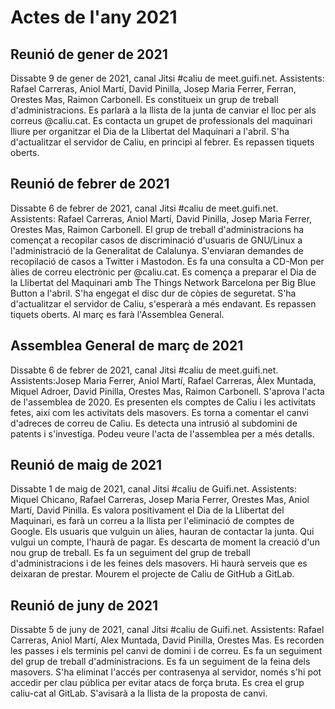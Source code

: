 # Actes de l'any 2021

## Reunió de gener de 2021
Dissabte 9 de gener de 2021, canal Jitsi #caliu de meet.guifi.net. Assistents: Rafael Carreras, Aniol Martí, David Pinilla, Josep Maria Ferrer, Ferran, Orestes Mas, Raimon Carbonell. Es constitueix un grup de treball d'administracions. Es parlarà a la llista de la junta de canviar el lloc per als correus @caliu.cat. Es contacta un grupet de professionals del maquinari lliure per organitzar el Dia de la Llibertat del Maquinari a l'abril. S'ha d'actualitzar el servidor de Caliu, en principi al febrer. Es repassen tiquets oberts.

## Reunió de febrer de 2021
Dissabte 6 de febrer de 2021, canal Jitsi #caliu de meet.guifi.net. Assistents: Rafael Carreras, Aniol Martí, David Pinilla, Josep Maria Ferrer, Orestes Mas, Raimon Carbonell. El grup de treball d'administracions ha començat a recopilar casos de discriminació d'usuaris de GNU/Linux a l'administració de la Generalitat de Calalunya. S'enviaran demandes de recopilació de casos a Twitter i Mastodon. Es fa una consulta a CD-Mon per àlies de correu electrònic per @caliu.cat. Es comença a preparar el Dia de la Llibertat del Maquinari amb The Things Network Barcelona per Big Blue Button a l'abril. S'ha engegat el disc dur de còpies de seguretat. S'ha d'actualitzar el servidor de Caliu, s'esperarà a més endavant. Es repassen tiquets oberts. Al març es farà l'Assemblea General.

## Assemblea General de març de 2021
Dissabte 6 de febrer de 2021, canal Jitsi #caliu de meet.guifi.net. Assistents:Josep Maria Ferrer, Aniol Martí, Rafael Carreras, Àlex Muntada, Miquel Adroer, David Pinilla, Orestes Mas, Raimon Carbonell. S'aprova l'acta de l'assemblea de 2020. Es presenten els comptes de Caliu i les activitats fetes, així com les activitats dels masovers. Es torna a comentar el canvi d'adreces de correu de Caliu. Es detecta una intrusió al subdomini de patents i s'investiga. Podeu veure l'acta de l'assemblea per a més detalls.

## Reunió de maig de 2021
Dissabte 1 de maig de 2021, canal Jitsi #caliu de Guifi.net. Assistents: Miquel Chicano, Rafael Carreras, Josep Maria Ferrer, Orestes Mas, Aniol Martí, David Pinilla. Es valora positivament el Dia de la Llibertat del Maquinari, es farà un correu a la llista per l'eliminació de comptes de Google. Els usuaris que vulguin un àlies, hauran de contactar la junta. Qui vulgui un compte, l'haurà de pagar. Es descarta de moment la creació d'un nou grup de treball. Es fa un seguiment del grup de treball d'administracions i de les feines dels masovers. Hi haurà serveis que es deixaran de prestar. Mourem el projecte de Caliu de GitHub a GitLab.

## Reunió de juny de 2021
Dissabte 5 de juny de 2021, canal Jitsi #caliu de Guifi.net. Assistents: Rafael Carreras, Aniol Martí, Alex Muntada, David Pinilla, Orestes Mas.
Es recorden les passes i els terminis pel canvi de domini i de correu. Es fa un seguiment del grup de treball d'administracions. Es fa un seguiment de la feina dels masovers. S'ha eliminat l'accés per contrasenya al servidor, només s'hi pot accedir per clau pública per evitar atacs de força bruta. Es crea el grup caliu-cat al GitLab. S'avisarà a la llista de la proposta de canvi.


